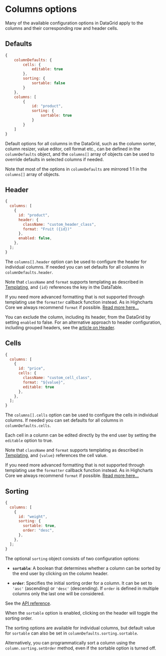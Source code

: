 # Columns options

Many of the available configuration options in DataGrid apply to the columns and their corresponding row and header cells.

## Defaults

```js
{
    columnDefaults: {
        cells: {
            editable: true
        },
        sorting: {
            sortable: false
        }
    },
    columns: [
        {
            id: "product",
            sorting: {
                sortable: true
            }
        }
    ]
}
```

Default options for all columns in the DataGrid, such as the column sorter, column resizer, value editor, cell format etc., can be defined in the `columnDefaults` object, and the `columns[]` array of objects can be used to override defaults in selected columns if needed.

Note that most of the options in `columnDefaults` are mirrored 1:1 in the `columns[]` array of objects.

## Header

```js
{
  columns: [
    {
      id: "product",
      header: {
        className: "custom_header_class",
        format: "Fruit ({id})"
      },
      enabled: false,
    },
  ];
}
```

The `columns[].header` option can be used to configure the header for individual columns. If needed you can set defaults for all columns in `columnDefaults.header`.

Note that `className` and `format` supports templating as described in [Templating](https://www.highcharts.com/docs/chart-concepts/templating), and `{id}` references the key in the DataTable.

If you need more advanced formatting that is not supported through templating use the `formatter` callback function instead. As in Highcharts Core we always recommend `format` if possible. [Read more here...](https://www.highcharts.com/docs/chart-concepts/labels-and-string-formatting#formatter-callbacks)

You can exclude the column, including its header, from the DataGrid by setting `enabled` to false. For an alternative approach to header configuration, including grouped headers, see the [article on Header](https://www.highcharts.com/docs/datagrid/header).

## Cells

```js
{
  columns: [
    {
      id: "price",
      cells: {
        className: "custom_cell_class",
        format: "${value}",
        editable: true
      },
    },
  ];
}
```

The `columns[].cells` option can be used to configure the cells in individual columns. If needed you can set defaults for all columns in `columnDefaults.cells`.

Each cell in a column can be edited directly by the end user by setting the `editable` option to true.

Note that `className` and `format` supports templating as described in [Templating](https://www.highcharts.com/docs/chart-concepts/templating), and `{value}` references the cell value.

If you need more advanced formatting that is not supported through templating use the `formatter` callback function instead. As in Highcharts Core we always recommend `format` if possible. [Read more here...](https://www.highcharts.com/docs/chart-concepts/labels-and-string-formatting#formatter-callbacks)

## Sorting

```js
{
  columns: [
    {
      id: "weight",
      sorting: {
        sortable: true,
        order: "desc",
      },
    },
  ];
}
```

The optional `sorting` object consists of two configuration options:

- **`sortable`**: A boolean that determines whether a column can be sorted by the end user by clicking on the column header.

- **`order`**: Specifies the initial sorting order for a column. It can be set to `'asc'` (ascending) or `'desc'` (descending). If `order` is defined in multiple columns only the last one will be considered.

See the [API reference](https://api.highcharts.com/dashboards/#interfaces/DataGrid_Options.ColumnOptions#sorting).

When the `sortable` option is enabled, clicking on the header will toggle the sorting order.

The sorting options are available for individual columns, but default value for `sortable` can also be set in `columnDefaults.sorting.sortable`.

Alternatively, you can programmatically sort a column using the `column.sorting.setOrder` method, even if the sortable option is turned off.
